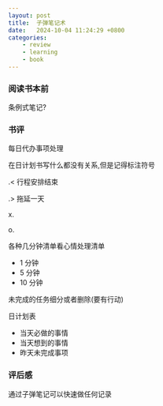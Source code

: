 ```yaml
---
layout: post
title:  子弹笔记术
date:   2024-10-04 11:24:29 +0800
categories: 
    - review 
    - learning
    - book
---
```


### 阅读书本前

条例式笔记?

### 书评

每日代办事项处理

在日计划书写什么都没有关系,但是记得标注符号

.< 行程安排结束

.> 拖延一天

x. 

o.

各种几分钟清单看心情处理清单

- 1 分钟
- 5 分钟
- 10 分钟

未完成的任务细分或者删除(要有行动)

日计划表
- 当天必做的事情
- 当天想到的事情
- 昨天未完成事项

### 评后感

通过子弹笔记可以快速做任何记录